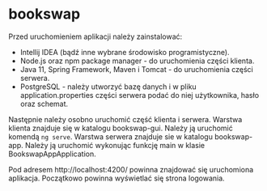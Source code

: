 # bookswap
Przed uruchomieniem aplikacji należy zainstalować:

  * Intellij IDEA (bądź inne wybrane środowisko programistyczne).
  * Node.js oraz npm package manager - do uruchomienia części klienta.
  * Java 11, Spring Framework, Maven i Tomcat - do uruchomienia części serwera.
  * PostgreSQL - należy utworzyć bazę danych i w pliku application.properties części serwera podać do niej użytkownika, hasło oraz schemat.

Następnie należy osobno uruchomić część klienta i serwera.
Warstwa klienta znajduje się w katalogu bookswap-gui. Należy ją uruchomić komendą `ng serve`.
Warstwa serwera znajduje sie w katalogu bookswap-app. Należy ją uruchomić wykonując funkcję main w klasie BookswapAppApplication.

Pod adresem http://localhost:4200/ powinna znajdować się uruchomiona aplikacja. Początkowo powinna wyświetlać się strona logowania.
